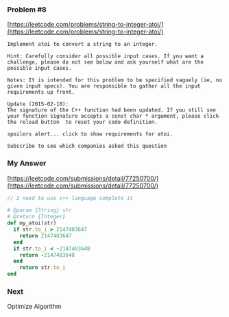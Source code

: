 ### Problem #8
[https://leetcode.com/problems/string-to-integer-atoi/](https://leetcode.com/problems/string-to-integer-atoi/)

```
Implement atoi to convert a string to an integer.

Hint: Carefully consider all possible input cases. If you want a challenge, please do not see below and ask yourself what are the possible input cases.

Notes: It is intended for this problem to be specified vaguely (ie, no given input specs). You are responsible to gather all the input requirements up front.

Update (2015-02-10):
The signature of the C++ function had been updated. If you still see your function signature accepts a const char * argument, please click the reload button  to reset your code definition.

spoilers alert... click to show requirements for atoi.

Subscribe to see which companies asked this question

```

### My Answer
[https://leetcode.com/submissions/detail/77250700/](https://leetcode.com/submissions/detail/77250700/)
```c++
// I need to use c++ language complete it

```


```ruby
# @param {String} str
# @return {Integer}
def my_atoi(str)
  if str.to_i > 2147483647
    return 2147483647
  end
  if str.to_i < -2147483648
    return -2147483648
  end
    return str.to_i
end

```

### Next

Optimize Algorithm
